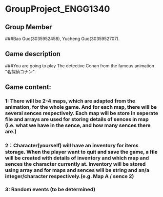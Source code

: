# GroupProject_ENGG1340
## Group Member
###Bao Guo(3035952458), Yucheng Guo(3035952707).
## Game description
###You are going to play The detective Conan from the famous animation "名探偵コナン".


## Game content:
### 1: There will be 2-4 maps, which are adapted from the animation, for the whole game. And for each map, there will be several sences respectively. Each map will be          store in seperate file and arrays are used for storing details of sences in map (i.e. what we have in the sence, and how many sences there are.)
### 2：Character(yourself) will have an inventory for items storage. When the player want to quit and save the game, a file will be created with details of inventory and        which map and sences the character currently at. Inventory will be stored using array and for maps and sences will be string and an/a integer/character                  respectively.(e.g. Map A / sence 2)
### 3: Random events (to be determined)
